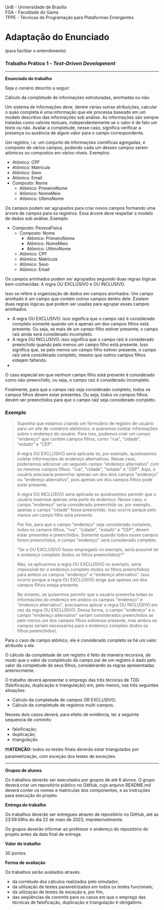 UnB - Universidade de Brasilia  
FGA - Faculdade do Gama  
TPPE - Técnicas de Programação para Plataformas Emergentes  


# Adaptação do Enunciado
(para facilitar o entendimento)

### Trabalho Prático 1 - _Test-Driven Development_
---

**Enunciado do trabalho** 

Seja o cenário descrito a seguir: 

Cálculo da completude de informações estruturadas, aninhadas ou não: 

Um sistema de informações deve, dentre várias outras atribuições, calcular o
quão completa é uma informação que ele processa baseado em um modelo
descritivo das informações sob análise. As informações são sempre tratadas
como valores textuais, independentemente se o valor é de fato um texto ou não.
Avaliar a completude, nesse caso, significa verificar a presença ou ausência
de algum valor para o campo correspondente. 

Um registro, i.e. um conjunto de informações científicas agregadas, é composto
de vários campos, podendo cada um desses campos serem atômicos ou compostos em
vários níveis. Exemplos: 
* Atômico: CPF
* Atômico: Matricula
* Atômico: Sexo 
* Atômico: Email
* Composto: Nome
  * Atômico: PrimeiroNome
  * Atômico: NomeMeio
  * Atômico: UltimoNome

Os campos podem ser agrupados para criar novos campos formando uma árvore de
campos para os registros. Essa árvore deve respeitar o modelo de dados sob
análise. Exemplo:
* Composto: PessoaFisica
  * Composto: Nome
    * Atômico: PrimeiroNome
    * Atômico: NomeMeio
    * Atômico: UltimoNome
  * Atômico: CPF
  * Atômico: Matricula
  * Atômico: Sexo 
  * Atômico: Email

Os campos aninhados podem ser agrupados seguindo duas regras lógicas bem
conhecidas: A regra OU EXCLUSIVO e OU INCLUSIVO.

Isso se refere à organização de dados em campos aninhados. Um campo aninhado é um campo que contém outros campos dentro dele. Existem duas regras lógicas que podem ser usadas para agrupar esses campos aninhados:

* A regra OU EXCLUSIVO: isso significa que o campo raiz é considerado completo somente quando um e apenas um dos campos filhos está presente. Ou seja, se mais de um campo filho estiver presente, o campo raiz ainda será considerado incompleto.
* A regra OU INCLUSIVO: isso significa que o campo raiz é considerado preenchido quando pelo menos um campo filho está presente. Isso significa que, se pelo menos um campo filho estiver presente, o campo raiz será considerado completo, mesmo que outros campos filhos estejam faltando.
* 
O caso especial em que nenhum campo filho está presente é considerado como não-preenchido, ou seja, o campo raiz é considerado incompleto.

Finalmente, para que o campo raiz seja considerado completo, todos os campos filhos devem estar presentes. Ou seja, todos os campos filhos devem ser preenchidos para que o campo raiz seja considerado completo.

### Exemplo
>Suponha que estamos criando um formulário de registro de usuário para um site de comércio eletrônico, e queremos coletar informações sobre o endereço do usuário. Para isso, podemos criar um campo "endereço" que contém campos filhos, como "rua", "cidade", "estado" e "CEP".
>
>A regra OU EXCLUSIVO seria aplicada se, por exemplo, quiséssemos coletar informações de endereço alternativas. Nesse caso, poderíamos adicionar um segundo campo "endereço alternativo" com os mesmos campos filhos: "rua", "cidade", "estado" e "CEP". Aqui, o usuário precisaria preencher apenas um dos dois campos "endereço" ou "endereço alternativo", pois apenas um dos campos filhos pode estar presente.
>
>A regra OU INCLUSIVO seria aplicada se quiséssemos permitir que o usuário inserisse apenas uma parte do endereço. Nesse caso, o campo "endereço" seria considerado preenchido se, por exemplo, apenas o campo "cidade" fosse preenchido. Isso ocorre porque pelo menos um campo filho está presente.
>
>Por fim, para que o campo "endereço" seja considerado completo, todos os campos filhos, "rua", "cidade", "estado" e "CEP", devem estar presentes e preenchidos. Somente quando todos esses campos forem preenchidos, o campo "endereço" será considerado completo.
>
> "Se o OU EXCLUSIVO fosse empregado no exemplo, seria possível ter o endereço completo (todos os filhos preenchidos)?"
>
> Não, se aplicarmos a regra OU EXCLUSIVO no exemplo, seria impossível ter o endereço completo (todos os filhos preenchidos) para ambos os campos "endereço" e "endereço alternativo". Isso ocorre porque a regra OU EXCLUSIVO exige que apenas um dos campos filhos esteja presente.
>
> No entanto, se quisermos permitir que o usuário preencha todas as informações do endereço em ambos os campos "endereço" e "endereço alternativo", precisamos aplicar a regra OU INCLUSIVO em vez da regra OU EXCLUSIVO. Dessa forma, o campo "endereço" e o campo "endereço alternativo" seriam considerados preenchidos se pelo menos um dos campos filhos estivesse presente, mas ambos os campos seriam necessários para o endereço completo (todos os filhos preenchidos).

Para o caso de campo atômico, ele é considerado completo se há um valor
atribuído a ele. 

O cálculo da completude de um registro é feito de maneira recursiva, de modo
que o valor da completudo do campo pai de um registro é dado pelo valor da
completude de seus filhos, considerando as regras apresentadas anteriormente. 



O trabalho deverá apresentar o emprego das três técnicas de TDD (falsificação,
duplicação e triangulação) em, pelo menos, nas três seguintes situações: 

* Calculo da completude de campos OR EXCLUSIVO; 
* Cálculo da completude de registros multi-campos.

Nesses dois casos deverá, para efeito de evidência, ter a seguinte sequencia de
_commits_:
* falsificação; 
* duplicação; 
* triangulação.


:exclamation::exclamation::exclamation:**ATENÇÃO:** todos os testes finais
deverão estar triangulados por parametrização, com exceção dos testes de
exceções.

---

**Grupos de alunos**

Os trabalhos deverão ser executados por grupos de até 6 alunos. O grupo deverá
criar um repositório público no GitHub, cujo arquivo README.md deverá conter os
nomes e matrículas dos componentes, e as instruções para execução do projeto.

**Entrega do trabalho**

Os trabalhos deverão ser entregues através de repositório no GitHub, até as
23:59:59hs do dia 22 de maio de 2023, impreterivelmente. 

Os grupos deverão informar ao professor o endereço do repositório do projeto
antes da data final de entrega. 

**Valor do trabalho**

30 pontos. 

**Forma de avaliação**

Os trabalhos serão avaliados através:

- da corretude dos cálculos realizados pelo simulador;
- da utilização de testes parametrizados em todos os testes funcionais; 
- da utilização de testes de exceção e, por fim, 
- das seqüências de _commits_ para os casos em que o emprego das técnicas de
  falsificação, duplicação e triangulação é obrigatório.